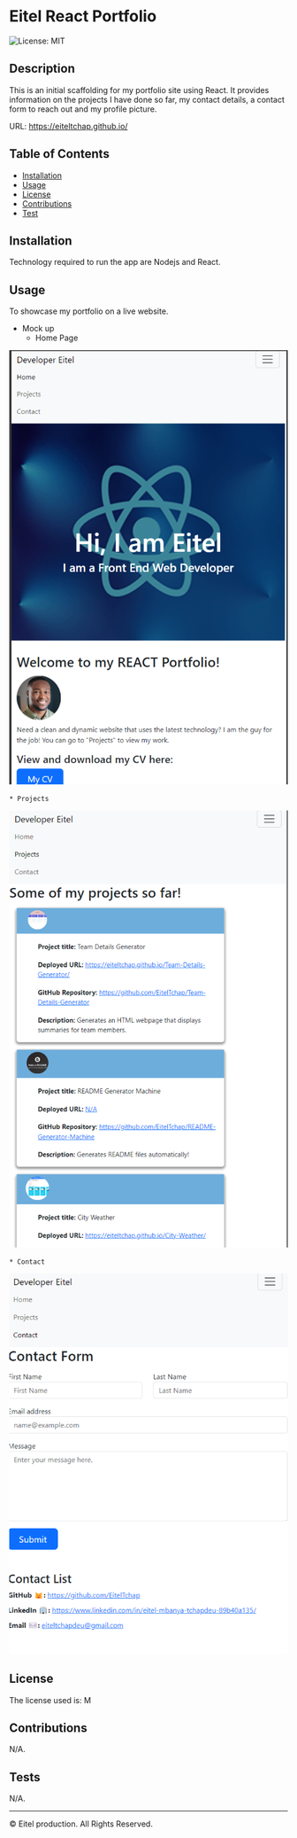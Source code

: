 
  
# Eitel React Portfolio

![License: MIT](https://img.shields.io/badge/License-MIT-yellow.svg)


## Description 

This is an initial scaffolding for my portfolio site using React. It provides information on the projects I have done so far, my contact details, a contact form to reach out and my profile picture.

URL: https://eiteltchap.github.io/


## Table of Contents


* [Installation](#installation)
* [Usage](#usage)
* [License](#license)
* [Contributions](#Contributions)
* [Test](#Test)


## Installation

Technology required to run the app are Nodejs and React.


## Usage 

To showcase my portfolio on a live website.

* Mock up
    * Home Page

![Home Page](./Assets/HomePage.png)

    * Projects

![Projects](./Assets/Projects.png)

    * Contact

![Contact](./Assets/Contact.png)


## License

The license used is: M


## Contributions

N/A.


## Tests

N/A.


---

© Eitel production. All Rights Reserved.